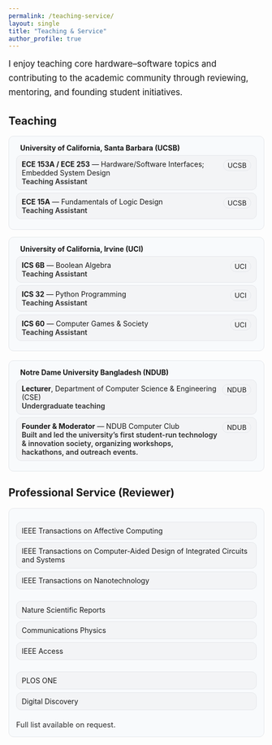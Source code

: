```yaml
---
permalink: /teaching-service/
layout: single
title: "Teaching & Service"
author_profile: true
---
```


<!-- Page-scoped styles -->
<style>
.lead {font-size:1.05rem;line-height:1.65;margin:.15rem 0 1rem;}
.grid-2{display:grid;grid-template-columns:repeat(2,minmax(0,1fr));gap:14px;margin:.6rem 0 1.1rem;}
.grid-3{display:grid;grid-template-columns:repeat(3,minmax(0,1fr));gap:12px;margin:.4rem 0 .9rem;}
.card{border:1px solid var(--footer-border,#e5e7eb);background:var(--footer-bg,#f8fafc);border-radius:10px;padding:14px;}
.school{display:flex;align-items:center;gap:8px;margin-bottom:.25rem;font-weight:700}
.course-list{list-style:none;padding:0;margin:.25rem 0 0 0}
.course-item{display:flex;gap:10px;align-items:flex-start;padding:8px 10px;border:1px solid var(--tag-border,#e5e7eb);background:var(--tag-bg,#f3f4f6);border-radius:10px;margin:.35rem 0}
.badge{display:inline-block;font-size:.84rem;padding:2px 8px;border-radius:999px;border:1px solid var(--tag-border,#e5e7eb);background:var(--tag-bg,#f3f4f6);margin-left:auto;white-space:nowrap}
.role{font-weight:600;opacity:.9}
.small-note{font-size:.92rem;opacity:.9;margin-top:.6rem}
@media (max-width:980px){.grid-2,.grid-3{grid-template-columns:1fr}}
</style>

<div class="lead">
I enjoy teaching core hardware–software topics and contributing to the academic community through reviewing, mentoring, and founding student initiatives.
</div>

## Teaching

<div class="grid-2">
  <div class="card">
    <div class="school"><i class="fas fa-university"></i> University of California, Santa Barbara (UCSB)</div>
    <ul class="course-list">
      <li class="course-item">
        <div>
          <div><strong>ECE 153A / ECE 253</strong> — Hardware/Software Interfaces; Embedded System Design</div>
          <div class="role">Teaching Assistant</div>
        </div>
        <span class="badge">UCSB</span>
      </li>
      <li class="course-item">
        <div>
          <div><strong>ECE 15A</strong> — Fundamentals of Logic Design</div>
          <div class="role">Teaching Assistant</div>
        </div>
        <span class="badge">UCSB</span>
      </li>
    </ul>
  </div>

  <div class="card">
    <div class="school"><i class="fas fa-university"></i> University of California, Irvine (UCI)</div>
    <ul class="course-list">
      <li class="course-item">
        <div>
          <div><strong>ICS 6B</strong> — Boolean Algebra</div>
          <div class="role">Teaching Assistant</div>
        </div>
        <span class="badge">UCI</span>
      </li>
      <li class="course-item">
        <div>
          <div><strong>ICS 32</strong> — Python Programming</div>
          <div class="role">Teaching Assistant</div>
        </div>
        <span class="badge">UCI</span>
      </li>
      <li class="course-item">
        <div>
          <div><strong>ICS 60</strong> — Computer Games &amp; Society</div>
          <div class="role">Teaching Assistant</div>
        </div>
        <span class="badge">UCI</span>
      </li>
    </ul>
  </div>
</div>

<div class="card">
  <div class="school"><i class="fas fa-chalkboard-teacher"></i> Notre Dame University Bangladesh (NDUB)</div>
  <ul class="course-list">
    <li class="course-item">
      <div>
        <div><strong>Lecturer</strong>, Department of Computer Science &amp; Engineering (CSE)</div>
        <div class="role">Undergraduate teaching</div>
      </div>
      <span class="badge">NDUB</span>
    </li>
    <li class="course-item">
      <div>
        <div><strong>Founder &amp; Moderator</strong> — NDUB Computer Club</div>
        <div class="role">Built and led the university’s first student-run technology & innovation society, organizing workshops, hackathons, and outreach events.</div>
      </div>
      <span class="badge">NDUB</span>
    </li>
  </ul>
</div>

## Professional Service (Reviewer)

<div class="card">
  <div class="grid-3">
    <div>
      <ul class="course-list">
        <li class="course-item">IEEE Transactions on Affective Computing</li>
        <li class="course-item">IEEE Transactions on Computer-Aided Design of Integrated Circuits and Systems</li>
        <li class="course-item">IEEE Transactions on Nanotechnology</li>
      </ul>
    </div>
    <div>
      <ul class="course-list">
        <li class="course-item">Nature Scientific Reports</li>
        <li class="course-item">Communications Physics</li>
        <li class="course-item">IEEE Access</li>
      </ul>
    </div>
    <div>
      <ul class="course-list">
        <li class="course-item">PLOS ONE</li>
        <li class="course-item">Digital Discovery</li>
      </ul>
    </div>
  </div>
  <div class="small-note">Full list available on request.</div>
</div>
